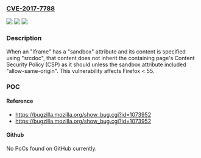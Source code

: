 ### [CVE-2017-7788](https://cve.mitre.org/cgi-bin/cvename.cgi?name=CVE-2017-7788)
![](https://img.shields.io/static/v1?label=Product&message=Firefox&color=blue)
![](https://img.shields.io/static/v1?label=Version&message=%3C%2055%20&color=brighgreen)
![](https://img.shields.io/static/v1?label=Vulnerability&message=Sandboxed%20about%3Asrcdoc%20iframes%20do%20not%20inherit%20CSP%20directives&color=brighgreen)

### Description

When an "iframe" has a "sandbox" attribute and its content is specified using "srcdoc", that content does not inherit the containing page's Content Security Policy (CSP) as it should unless the sandbox attribute included "allow-same-origin". This vulnerability affects Firefox < 55.

### POC

#### Reference
- https://bugzilla.mozilla.org/show_bug.cgi?id=1073952
- https://bugzilla.mozilla.org/show_bug.cgi?id=1073952

#### Github
No PoCs found on GitHub currently.

